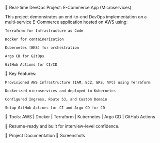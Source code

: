🌟 Real-time DevOps Project: E-Commerce App (Microservices)

This project demonstrates an end-to-end DevOps implementation on a multi-service E-Commerce application hosted on AWS using:

    Terraform for Infrastructure as Code

    Docker for containerization

    Kubernetes (EKS) for orchestration

    Argo CD for GitOps

    GitHub Actions for CI/CD

📌 Key Features:

    Provisioned AWS Infrastructure (IAM, EC2, EKS, VPC) using Terraform

    Dockerized microservices and deployed to Kubernetes

    Configured Ingress, Route 53, and Custom Domain

    Setup GitHub Actions for CI and Argo CD for CD

🔧 Tools: AWS | Docker | Terraform | Kubernetes | Argo CD | GitHub Actions

📎 Resume-ready and built for interview-level confidence.

🔗 Project Documentation
📸 Screenshots
